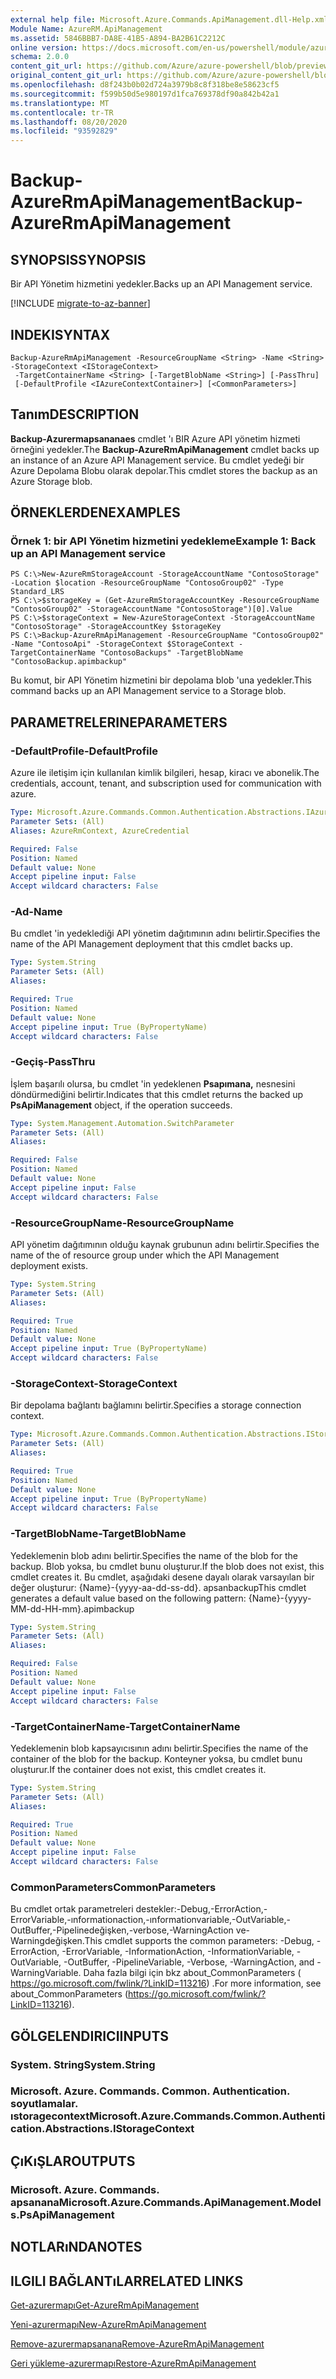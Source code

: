 ```yaml
---
external help file: Microsoft.Azure.Commands.ApiManagement.dll-Help.xml
Module Name: AzureRM.ApiManagement
ms.assetid: 5846BBB7-DA8E-41B5-A894-BA2B61C2212C
online version: https://docs.microsoft.com/en-us/powershell/module/azurerm.apimanagement/backup-azurermapimanagement
schema: 2.0.0
content_git_url: https://github.com/Azure/azure-powershell/blob/preview/src/ResourceManager/ApiManagement/Commands.ApiManagement/help/Backup-AzureRmApiManagement.md
original_content_git_url: https://github.com/Azure/azure-powershell/blob/preview/src/ResourceManager/ApiManagement/Commands.ApiManagement/help/Backup-AzureRmApiManagement.md
ms.openlocfilehash: d8f243b0b02d724a3979b8c8f318be8e58623cf5
ms.sourcegitcommit: f599b50d5e980197d1fca769378df90a842b42a1
ms.translationtype: MT
ms.contentlocale: tr-TR
ms.lasthandoff: 08/20/2020
ms.locfileid: "93592829"
---
```

# <span data-ttu-id="2d58a-101">Backup-AzureRmApiManagement</span><span class="sxs-lookup"><span data-stu-id="2d58a-101">Backup-AzureRmApiManagement</span></span>

## <span data-ttu-id="2d58a-102">SYNOPSIS</span><span class="sxs-lookup"><span data-stu-id="2d58a-102">SYNOPSIS</span></span>
<span data-ttu-id="2d58a-103">Bir API Yönetim hizmetini yedekler.</span><span class="sxs-lookup"><span data-stu-id="2d58a-103">Backs up an API Management service.</span></span>

[!INCLUDE [migrate-to-az-banner](../../includes/migrate-to-az-banner.md)]

## <span data-ttu-id="2d58a-104">INDEKI</span><span class="sxs-lookup"><span data-stu-id="2d58a-104">SYNTAX</span></span>

```
Backup-AzureRmApiManagement -ResourceGroupName <String> -Name <String> -StorageContext <IStorageContext>
 -TargetContainerName <String> [-TargetBlobName <String>] [-PassThru]
 [-DefaultProfile <IAzureContextContainer>] [<CommonParameters>]
```

## <span data-ttu-id="2d58a-105">Tanım</span><span class="sxs-lookup"><span data-stu-id="2d58a-105">DESCRIPTION</span></span>
<span data-ttu-id="2d58a-106">**Backup-Azurermapsananaes** cmdlet 'ı BIR Azure API yönetim hizmeti örneğini yedekler.</span><span class="sxs-lookup"><span data-stu-id="2d58a-106">The **Backup-AzureRmApiManagement** cmdlet backs up an instance of an Azure API Management service.</span></span>
<span data-ttu-id="2d58a-107">Bu cmdlet yedeği bir Azure Depolama Blobu olarak depolar.</span><span class="sxs-lookup"><span data-stu-id="2d58a-107">This cmdlet stores the backup as an Azure Storage blob.</span></span>

## <span data-ttu-id="2d58a-108">ÖRNEKLERDEN</span><span class="sxs-lookup"><span data-stu-id="2d58a-108">EXAMPLES</span></span>

### <span data-ttu-id="2d58a-109">Örnek 1: bir API Yönetim hizmetini yedekleme</span><span class="sxs-lookup"><span data-stu-id="2d58a-109">Example 1: Back up an API Management service</span></span>
```
PS C:\>New-AzureRmStorageAccount -StorageAccountName "ContosoStorage" -Location $location -ResourceGroupName "ContosoGroup02" -Type Standard_LRS
PS C:\>$storageKey = (Get-AzureRmStorageAccountKey -ResourceGroupName "ContosoGroup02" -StorageAccountName "ContosoStorage")[0].Value
PS C:\>$storageContext = New-AzureStorageContext -StorageAccountName "ContosoStorage" -StorageAccountKey $storageKey
PS C:\>Backup-AzureRmApiManagement -ResourceGroupName "ContosoGroup02" -Name "ContosoApi" -StorageContext $StorageContext -TargetContainerName "ContosoBackups" -TargetBlobName "ContosoBackup.apimbackup"
```

<span data-ttu-id="2d58a-110">Bu komut, bir API Yönetim hizmetini bir depolama blob 'una yedekler.</span><span class="sxs-lookup"><span data-stu-id="2d58a-110">This command backs up an API Management service to a Storage blob.</span></span>

## <span data-ttu-id="2d58a-111">PARAMETRELERINE</span><span class="sxs-lookup"><span data-stu-id="2d58a-111">PARAMETERS</span></span>

### <span data-ttu-id="2d58a-112">-DefaultProfile</span><span class="sxs-lookup"><span data-stu-id="2d58a-112">-DefaultProfile</span></span>
<span data-ttu-id="2d58a-113">Azure ile iletişim için kullanılan kimlik bilgileri, hesap, kiracı ve abonelik.</span><span class="sxs-lookup"><span data-stu-id="2d58a-113">The credentials, account, tenant, and subscription used for communication with azure.</span></span>

```yaml
Type: Microsoft.Azure.Commands.Common.Authentication.Abstractions.IAzureContextContainer
Parameter Sets: (All)
Aliases: AzureRmContext, AzureCredential

Required: False
Position: Named
Default value: None
Accept pipeline input: False
Accept wildcard characters: False
```

### <span data-ttu-id="2d58a-114">-Ad</span><span class="sxs-lookup"><span data-stu-id="2d58a-114">-Name</span></span>
<span data-ttu-id="2d58a-115">Bu cmdlet 'in yedeklediği API yönetim dağıtımının adını belirtir.</span><span class="sxs-lookup"><span data-stu-id="2d58a-115">Specifies the name of the API Management deployment that this cmdlet backs up.</span></span>

```yaml
Type: System.String
Parameter Sets: (All)
Aliases:

Required: True
Position: Named
Default value: None
Accept pipeline input: True (ByPropertyName)
Accept wildcard characters: False
```

### <span data-ttu-id="2d58a-116">-Geçiş</span><span class="sxs-lookup"><span data-stu-id="2d58a-116">-PassThru</span></span>
<span data-ttu-id="2d58a-117">İşlem başarılı olursa, bu cmdlet 'in yedeklenen **Psapımana,** nesnesini döndürmediğini belirtir.</span><span class="sxs-lookup"><span data-stu-id="2d58a-117">Indicates that this cmdlet returns the backed up **PsApiManagement** object, if the operation succeeds.</span></span>

```yaml
Type: System.Management.Automation.SwitchParameter
Parameter Sets: (All)
Aliases:

Required: False
Position: Named
Default value: None
Accept pipeline input: False
Accept wildcard characters: False
```

### <span data-ttu-id="2d58a-118">-ResourceGroupName</span><span class="sxs-lookup"><span data-stu-id="2d58a-118">-ResourceGroupName</span></span>
<span data-ttu-id="2d58a-119">API yönetim dağıtımının olduğu kaynak grubunun adını belirtir.</span><span class="sxs-lookup"><span data-stu-id="2d58a-119">Specifies the name of the of resource group under which the API Management deployment exists.</span></span>

```yaml
Type: System.String
Parameter Sets: (All)
Aliases:

Required: True
Position: Named
Default value: None
Accept pipeline input: True (ByPropertyName)
Accept wildcard characters: False
```

### <span data-ttu-id="2d58a-120">-StorageContext</span><span class="sxs-lookup"><span data-stu-id="2d58a-120">-StorageContext</span></span>
<span data-ttu-id="2d58a-121">Bir depolama bağlantı bağlamını belirtir.</span><span class="sxs-lookup"><span data-stu-id="2d58a-121">Specifies a storage connection context.</span></span>

```yaml
Type: Microsoft.Azure.Commands.Common.Authentication.Abstractions.IStorageContext
Parameter Sets: (All)
Aliases:

Required: True
Position: Named
Default value: None
Accept pipeline input: True (ByPropertyName)
Accept wildcard characters: False
```

### <span data-ttu-id="2d58a-122">-TargetBlobName</span><span class="sxs-lookup"><span data-stu-id="2d58a-122">-TargetBlobName</span></span>
<span data-ttu-id="2d58a-123">Yedeklemenin blob adını belirtir.</span><span class="sxs-lookup"><span data-stu-id="2d58a-123">Specifies the name of the blob for the backup.</span></span>
<span data-ttu-id="2d58a-124">Blob yoksa, bu cmdlet bunu oluşturur.</span><span class="sxs-lookup"><span data-stu-id="2d58a-124">If the blob does not exist, this cmdlet creates it.</span></span>
<span data-ttu-id="2d58a-125">Bu cmdlet, aşağıdaki desene dayalı olarak varsayılan bir değer oluşturur: {Name}-{yyyy-aa-dd-ss-dd}. apsanbackup</span><span class="sxs-lookup"><span data-stu-id="2d58a-125">This cmdlet generates a default value based on the following pattern: {Name}-{yyyy-MM-dd-HH-mm}.apimbackup</span></span>

```yaml
Type: System.String
Parameter Sets: (All)
Aliases:

Required: False
Position: Named
Default value: None
Accept pipeline input: False
Accept wildcard characters: False
```

### <span data-ttu-id="2d58a-126">-TargetContainerName</span><span class="sxs-lookup"><span data-stu-id="2d58a-126">-TargetContainerName</span></span>
<span data-ttu-id="2d58a-127">Yedeklemenin blob kapsayıcısının adını belirtir.</span><span class="sxs-lookup"><span data-stu-id="2d58a-127">Specifies the name of the container of the blob for the backup.</span></span>
<span data-ttu-id="2d58a-128">Konteyner yoksa, bu cmdlet bunu oluşturur.</span><span class="sxs-lookup"><span data-stu-id="2d58a-128">If the container does not exist, this cmdlet creates it.</span></span>

```yaml
Type: System.String
Parameter Sets: (All)
Aliases:

Required: True
Position: Named
Default value: None
Accept pipeline input: False
Accept wildcard characters: False
```

### <span data-ttu-id="2d58a-129">CommonParameters</span><span class="sxs-lookup"><span data-stu-id="2d58a-129">CommonParameters</span></span>
<span data-ttu-id="2d58a-130">Bu cmdlet ortak parametreleri destekler:-Debug,-ErrorAction,-ErrorVariable,-ınformationaction,-ınformationvariable,-OutVariable,-OutBuffer,-Pipelinedeğişken,-verbose,-WarningAction ve-Warningdeğişken.</span><span class="sxs-lookup"><span data-stu-id="2d58a-130">This cmdlet supports the common parameters: -Debug, -ErrorAction, -ErrorVariable, -InformationAction, -InformationVariable, -OutVariable, -OutBuffer, -PipelineVariable, -Verbose, -WarningAction, and -WarningVariable.</span></span> <span data-ttu-id="2d58a-131">Daha fazla bilgi için bkz about_CommonParameters ( https://go.microsoft.com/fwlink/?LinkID=113216) .</span><span class="sxs-lookup"><span data-stu-id="2d58a-131">For more information, see about_CommonParameters (https://go.microsoft.com/fwlink/?LinkID=113216).</span></span>

## <span data-ttu-id="2d58a-132">GÖLGELENDIRICI</span><span class="sxs-lookup"><span data-stu-id="2d58a-132">INPUTS</span></span>

### <span data-ttu-id="2d58a-133">System. String</span><span class="sxs-lookup"><span data-stu-id="2d58a-133">System.String</span></span>

### <span data-ttu-id="2d58a-134">Microsoft. Azure. Commands. Common. Authentication. soyutlamalar. ıstoragecontext</span><span class="sxs-lookup"><span data-stu-id="2d58a-134">Microsoft.Azure.Commands.Common.Authentication.Abstractions.IStorageContext</span></span>

## <span data-ttu-id="2d58a-135">ÇıKıŞLAR</span><span class="sxs-lookup"><span data-stu-id="2d58a-135">OUTPUTS</span></span>

### <span data-ttu-id="2d58a-136">Microsoft. Azure. Commands. apsanana</span><span class="sxs-lookup"><span data-stu-id="2d58a-136">Microsoft.Azure.Commands.ApiManagement.Models.PsApiManagement</span></span>

## <span data-ttu-id="2d58a-137">NOTLARıNDA</span><span class="sxs-lookup"><span data-stu-id="2d58a-137">NOTES</span></span>

## <span data-ttu-id="2d58a-138">ILGILI BAĞLANTıLAR</span><span class="sxs-lookup"><span data-stu-id="2d58a-138">RELATED LINKS</span></span>

[<span data-ttu-id="2d58a-139">Get-azurermapı</span><span class="sxs-lookup"><span data-stu-id="2d58a-139">Get-AzureRmApiManagement</span></span>](./Get-AzureRmApiManagement.md)

[<span data-ttu-id="2d58a-140">Yeni-azurermapı</span><span class="sxs-lookup"><span data-stu-id="2d58a-140">New-AzureRmApiManagement</span></span>](./New-AzureRmApiManagement.md)

[<span data-ttu-id="2d58a-141">Remove-azurermapsanana</span><span class="sxs-lookup"><span data-stu-id="2d58a-141">Remove-AzureRmApiManagement</span></span>](./Remove-AzureRmApiManagement.md)

[<span data-ttu-id="2d58a-142">Geri yükleme-azurermapı</span><span class="sxs-lookup"><span data-stu-id="2d58a-142">Restore-AzureRmApiManagement</span></span>](./Restore-AzureRmApiManagement.md)



